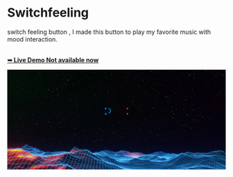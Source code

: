 # Switchfeeling
switch feeling button , I made this button to play my favorite music with mood interaction.

<br />
 <a href="https://codewithsadee.github.io/annie/"><strong>➥ Live Demo Not available now</strong></a>
 
<br />

![Switchfeeling Demoss](./music/ssdemo.png " ssdemo")

